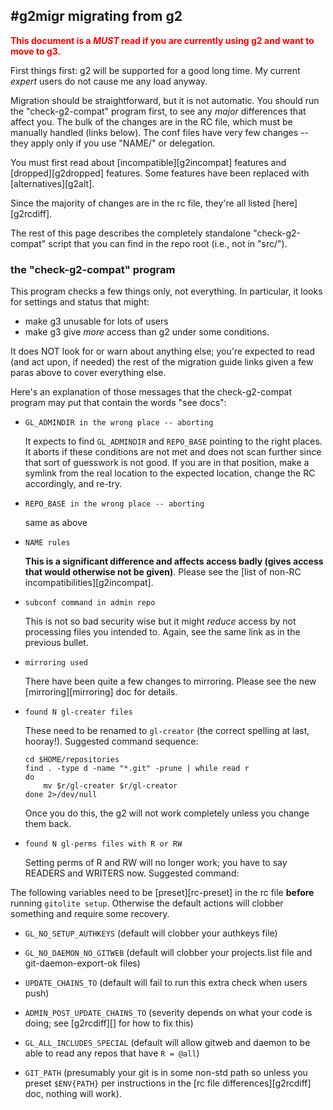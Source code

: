 ## #g2migr migrating from g2

<font color="red">

**This document is a *MUST* read if you are currently using g2 and want to
move to g3.**

</font>

First things first: g2 will be supported for a good long time.  My current
*expert* users do not cause me any load anyway.

Migration should be straightforward, but it is not automatic.  You should run
the "check-g2-compat" program first, to see any *major* differences that
affect you.  The bulk of the changes are in the RC file, which must be
manually handled (links below).  The conf files have very few changes -- they
apply only if you use "NAME/" or delegation.

You must first read about [incompatible][g2incompat] features and
[dropped][g2dropped] features.  Some features have been replaced with
[alternatives][g2alt].

Since the majority of changes are in the rc file, they're all listed
[here][g2rcdiff].

The rest of this page describes the completely standalone "check-g2-compat"
script that you can find in the repo root (i.e., not in "src/").

### the "check-g2-compat" program

This program checks a few things only, not everything.  In particular, it
looks for settings and status that might:

  * make g3 unusable for lots of users
  * make g3 give *more* access than g2 under some conditions.

It does NOT look for or warn about anything else; you're expected to read (and
act upon, if needed) the rest of the migration guide links given a few paras
above to cover everything else.

Here's an explanation of those messages that the check-g2-compat program may
put that contain the words "see docs":

  * `GL_ADMINDIR in the wrong place -- aborting`

    It expects to find `GL_ADMINDIR` and `REPO_BASE` pointing to the right
    places.  It aborts if these conditions are not met and does not scan
    further since that sort of guesswork is not good.  If you are in that
    position, make a symlink from the real location to the expected location,
    change the RC accordingly, and re-try.

  * `REPO_BASE in the wrong place -- aborting`

    same as above

  * `NAME rules`

    **This is a significant difference and affects access badly (gives access
    that would otherwise not be given)**.  Please see the [list of non-RC
    incompatibilities][g2incompat].

  * `subconf command in admin repo`

    This is not so bad security wise but it might *reduce* access by not
    processing files you intended to.  Again, see the same link as in the
    previous bullet.

  * `mirroring used`

    There have been quite a few changes to mirroring.  Please see the new
    [mirroring][mirroring] doc for details.

  * `found N gl-creater files`

    These need to be renamed to `gl-creator` (the correct spelling at last,
    hooray!).  Suggested command sequence:

        cd $HOME/repositories
        find . -type d -name "*.git" -prune | while read r
        do
            mv $r/gl-creater $r/gl-creator
        done 2>/dev/null

    Once you do this, the g2 will not work completely unless you change them
    back.

  * `found N gl-perms files with R or RW`

    Setting perms of R and RW will no longer work; you have to say READERS and
    WRITERS now.  Suggested command:

The following variables need to be [preset][rc-preset] in the rc file
**before** running `gitolite setup`.  Otherwise the default actions will
clobber something and require some recovery.

  * `GL_NO_SETUP_AUTHKEYS` (default will clobber your authkeys file)

  * `GL_NO_DAEMON_NO_GITWEB` (default will clobber your projects.list file and
    git-daemon-export-ok files)

  * `UPDATE_CHAINS_TO` (default will fail to run this extra check when users
    push)

  * `ADMIN_POST_UPDATE_CHAINS_TO` (severity depends on what your code is
    doing; see [g2rcdiff][] for how to fix this)

  * `GL_ALL_INCLUDES_SPECIAL` (default will allow gitweb and daemon to be able
    to read any repos that have `R = @all`)

  * `GIT_PATH` (presumably your git is in some non-std path so unless you
    preset `$ENV{PATH}` per instructions in the [rc file
    differences][g2rcdiff] doc, nothing will work).
